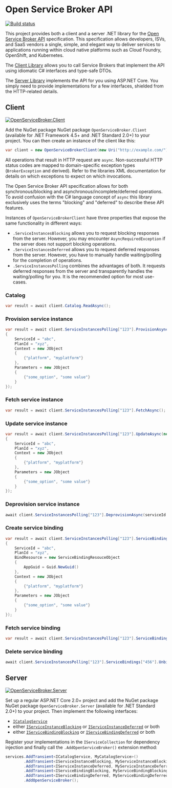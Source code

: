 # Open Service Broker API

[![Build status](https://img.shields.io/appveyor/ci/AXOOM/OpenServiceBroker.svg)](https://ci.appveyor.com/project/AXOOM/OpenServiceBroker)

This project provides both a client and a server .NET library for the [Open Service Broker API](https://www.openservicebrokerapi.org/) specification. This specification allows developers, ISVs, and SaaS vendors a single, simple, and elegant way to deliver services to applications running within cloud native platforms such as Cloud Foundry, OpenShift, and Kubernetes.

The [Client Library](#client) allows you to call Service Brokers that implement the API using idiomatic C# interfaces and type-safe DTOs.

The [Server Library](#server) implements the API for you using ASP.NET Core. You simply need to provide implementations for a few interfaces, shielded from the HTTP-related details.

## Client

[![OpenServiceBroker.Client](https://img.shields.io/nuget/v/OpenServiceBroker.Client.svg?label=OpenServiceBroker.Client)](https://www.nuget.org/packages/OpenServiceBroker.Client/)

Add the NuGet package NuGet package `OpenServiceBroker.Client` (available for .NET Framework 4.5+ and .NET Standard 2.0+) to your project. You can then create an instance of the client like this:

```csharp
var client = new OpenServiceBrokerClient(new Uri("http://example.com/"));
```

All operations that result in HTTP request are `async`. Non-successful HTTP status codes are mapped to domain-specific exception types (`BrokerException` and derived). Refer to the libraries XML documentation for details on which exceptions to expect on which invocations.

The Open Service Broker API specification allows for both synchronous/blocking and asynchronous/incomplete/deferred operations. To avoid confusion with the C# language concept of `async` this library exclusively uses the terms "blocking" and "deferred" to describe these API features.

Instances of `OpenServiceBrokerClient` have three properties that expose the same functionality in different ways:

- `.ServiceInstancesBlocking` allows you to request blocking responses from the server. However, you may encounter `AsyncRequiredException` if the server does not support blocking operations.
- `.ServiceInstancesDeferred` allows you to request deferred responses from the server. However, you have to manually handle waiting/polling for the completion of operations.
- `.ServiceInstancesPolling` combines the advantages of both. It requests deferred responses from the server and transparently handles the waiting/polling for you. It is the recommended option for most use-cases.

### Catalog

```csharp
var result = await client.Catalog.ReadAsync();
```

### Provision service instance

```csharp
var result = await client.ServiceInstancesPolling["123"].ProvisionAsync(new ServiceInstanceProvisionRequest
{
    ServiceId = "abc",
    PlanId = "xyz",
    Context = new JObject
    {
        {"platform", "myplatform"}
    },
    Parameters = new JObject
    {
        {"some_option", "some value"}
    }
});
```

### Fetch service instance

```csharp
var result = await client.ServiceInstancesPolling["123"].FetchAsync();
```

### Update service instance

```csharp
var result = await client.ServiceInstancesPolling["123"].UpdateAsync(new ServiceInstanceUpdateRequest
{
    ServiceId = "abc",
    PlanId = "xyz",
    Context = new JObject
    {
        {"platform", "myplatform"}
    },
    Parameters = new JObject
    {
        {"some_option", "some value"}
    }
});
```

### Deprovision service instance

```csharp
await client.ServiceInstancesPolling["123"].DeprovisionAsync(serviceId: "abc", planId: "xyz");
```

### Create service binding

```csharp
var result = await client.ServiceInstancesPolling["123"].ServiceBindings["456"].ProvisionAsync(new ServiceBindingRequest
{
    ServiceId = "abc",
    PlanId = "xyz",
    BindResource = new ServiceBindingResouceObject
    {
        AppGuid = Guid.NewGuid()
    },
    Context = new JObject
    {
        {"platform", "myplatform"}
    },
    Parameters = new JObject
    {
        {"some_option", "some value"}
    }
});
```

### Fetch service binding

```csharp
var result = await client.ServiceInstancesPolling["123"].ServiceBindings["456"].FetchAsync();
```

### Delete service binding

```csharp
await client.ServiceInstancesPolling["123"].ServiceBindings["456"].UnbindAsync(serviceId: "abc", planId: "xyz");
```

## Server

[![OpenServiceBroker.Server](https://img.shields.io/nuget/v/OpenServiceBroker.Server.svg?label=OpenServiceBroker.Server)](https://www.nuget.org/packages/OpenServiceBroker.Server/)

Set up a regular ASP.NET Core 2.0+ project and add the NuGet package NuGet package `OpenServiceBroker.Server` (available for .NET Standard 2.0+) to your project. Then implement the following interfaces:
- [`ICatalogService`](src/Server/Catalogs/ICatalogService.cs)
- either [`IServiceInstanceBlocking`](src/Server/Instances/IServiceInstanceBlocking.cs) or [`IServiceInstanceDeferred`](src/Server/Instances/IServiceInstanceDeferred.cs) or both
- either [`IServiceBindingBlocking`](src/Server/Bindings/IServiceBindingBlocking.cs) or [`IServiceBindingDeferred`](src/Server/Bindings/IServiceBindingDeferred.cs) or both

Register your implementations in the `IServiceCollection` for dependency injection and finally call the `.AddOpenServiceBroker()` extension method:

```csharp
services.AddTransient<ICatalogService, MyCatalogService>()
        .AddTransient<IServiceInstanceBlocking, MyServiceInstanceBlocking>()
        .AddTransient<IServiceInstanceDeferred, MyServiceInstanceDeferred>()
        .AddTransient<IServiceBindingBlocking, MyServiceBindingBlocking>()
        .AddTransient<IServiceBindingDeferred, MyServiceBindingDeferred>()
        .AddOpenServiceBroker();
```

